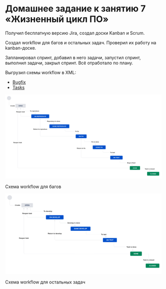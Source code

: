 # Домашнее задание к занятию 7 «Жизненный цикл ПО»

Получил бесплатную версию Jira, создал доски Kanban и Scrum.

Создал workflow для багов и остальных задач. Проверил их работу на kanban-доске.

Запланировал спринт, добавил в него задачи, запустил спринт, выполнил задачи, закрыл спринт.
Всё отработало по плану.


Выгрузил схемы workflow в XML:

- [Bugfix](workflows/Bugfix.xml)
- [Tasks](workflows/Tasks.xml)

![bugfix.png](images%2Fbugfix.png)

Схема workflow для багов

![tasks.png](images%2Ftasks.png)

Схема workflow для остальных задач


